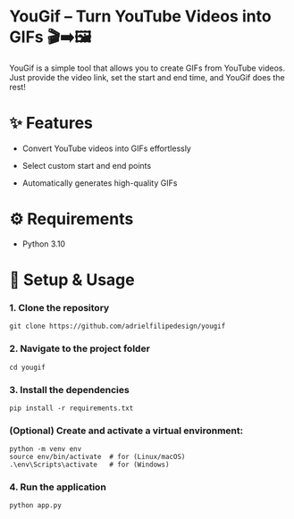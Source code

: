 # YouGif – Turn YouTube Videos into GIFs 🎬➡️🖼️

YouGif is a simple tool that allows you to create GIFs from YouTube videos. Just provide the video link, set the start and end time, and YouGif does the rest!

# ✨ Features
- Convert YouTube videos into GIFs effortlessly

- Select custom start and end points

- Automatically generates high-quality GIFs

# ⚙️ Requirements
- Python 3.10

# 🚀 Setup & Usage


### 1. Clone the repository
```
git clone https://github.com/adrielfilipedesign/yougif
```

### 2. Navigate to the project folder
```
cd yougif
```

### 3. Install the dependencies
```
pip install -r requirements.txt
```

### (Optional) Create and activate a virtual environment:
```
python -m venv env
source env/bin/activate  # for (Linux/macOS)
.\env\Scripts\activate   # for (Windows)
```

### 4. Run the application
```
python app.py 
```
